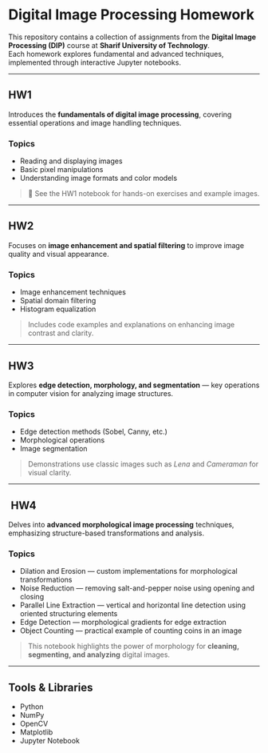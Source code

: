 #  Digital Image Processing Homework

This repository contains a collection of assignments from the **Digital Image Processing (DIP)** course at **Sharif University of Technology**.  
Each homework explores fundamental and advanced techniques, implemented through interactive Jupyter notebooks.

---

##  HW1

Introduces the **fundamentals of digital image processing**, covering essential operations and image handling techniques.

### Topics
- Reading and displaying images
- Basic pixel manipulations
- Understanding image formats and color models

> 📓 See the HW1 notebook for hands-on exercises and example images.

---

##  HW2

Focuses on **image enhancement and spatial filtering** to improve image quality and visual appearance.

### Topics
- Image enhancement techniques
- Spatial domain filtering
- Histogram equalization

> Includes code examples and explanations on enhancing image contrast and clarity.

---

##  HW3

Explores **edge detection, morphology, and segmentation** — key operations in computer vision for analyzing image structures.

### Topics
- Edge detection methods (Sobel, Canny, etc.)
- Morphological operations
- Image segmentation

> Demonstrations use classic images such as *Lena* and *Cameraman* for visual clarity.

---

## ️ HW4

Delves into **advanced morphological image processing** techniques, emphasizing structure-based transformations and analysis.

### Topics
- Dilation and Erosion — custom implementations for morphological transformations
- Noise Reduction — removing salt-and-pepper noise using opening and closing
- Parallel Line Extraction — vertical and horizontal line detection using oriented structuring elements
- Edge Detection — morphological gradients for edge extraction
- Object Counting — practical example of counting coins in an image

> This notebook highlights the power of morphology for **cleaning, segmenting, and analyzing** digital images.

---

##  Tools & Libraries
- Python
- NumPy
- OpenCV
- Matplotlib
- Jupyter Notebook


